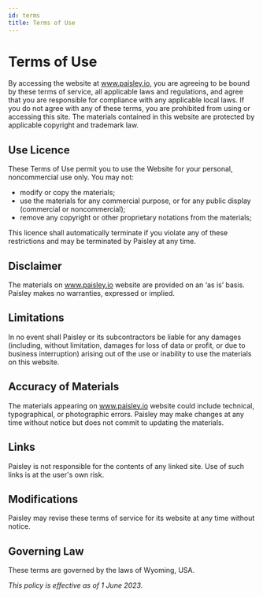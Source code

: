 ```yaml
---
id: terms
title: Terms of Use
---
```


# Terms of Use

By accessing the website at www.paisley.io, you are agreeing to be bound by these terms of service,
all applicable laws and regulations, and agree that you are responsible for compliance with any applicable local laws.
If you do not agree with any of these terms, you are prohibited from using or accessing this site.
The materials contained in this website are protected by applicable copyright and trademark law.

## Use Licence

These Terms of Use permit you to use the Website for your personal, noncommercial use only. You may not:

- modify or copy the materials;
- use the materials for any commercial purpose, or for any public display (commercial or noncommercial);
- remove any copyright or other proprietary notations from the materials;

This licence shall automatically terminate if you violate any of these restrictions and may be terminated by Paisley at any time.

## Disclaimer

The materials on www.paisley.io website are provided on an ‘as is’ basis. Paisley makes no warranties, expressed or implied.

## Limitations

In no event shall Paisley or its subcontractors be liable for any damages (including, without limitation, damages for loss of data or profit,
or due to business interruption) arising out of the use or inability to use the materials on this website.

## Accuracy of Materials

The materials appearing on www.paisley.io website could include technical, typographical, or photographic errors.
Paisley may make changes at any time without notice but does not commit to updating the materials.

## Links

Paisley is not responsible for the contents of any linked site. Use of such links is at the user's own risk.

## Modifications

Paisley may revise these terms of service for its website at any time without notice.

## Governing Law

These terms are governed by the laws of Wyoming, USA.

_This policy is effective as of 1 June 2023._
